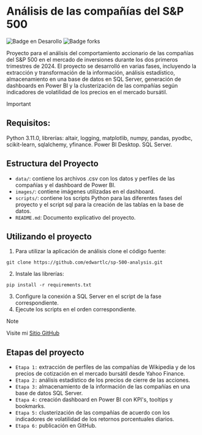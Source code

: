 <h1>Análisis de las compañías del S&P 500</h1>

![Badge en Desarollo](https://img.shields.io/badge/status-terminado-green)
![Badge forks](https://img.shields.io/badge/forks-1-blue)

Proyecto para el análisis del comportamiento accionario de las compañías del S&P 500 en el mercado de inversiones durante los dos primeros trimestres de 2024. El proyecto se desarrolló en varias fases, incluyendo la extracción y transformación de la información, análisis estadístico, almacenamiento en una base de datos en SQL Server, generación de dashboards en Power BI y la clusterización de las compañías según indicadores de volatilidad de los precios en el mercado bursátil.

> [!IMPORTANT]
> ## Requisitos:
> Python 3.11.0, librerías: altair, logging, matplotlib, numpy, pandas, pyodbc, scikit-learn, sqlalchemy, yfinance.
> Power BI Desktop.
> SQL Server.

## Estructura del Proyecto
- `data/`: contiene los archivos .csv con los datos y perfiles de las compañías y el dashboard de Power BI.
- `images/`: contiene imágenes utilizadas en el dashboard.
- `scripts/`: contiene los scripts Python para las diferentes fases del proyecto y el script sql para la creación de las tablas en la base de datos.
- `README.md`: Documento explicativo del proyecto.
  
## Utilizando el proyecto
1. Para utilizar la aplicación de análisis clone el código fuente:
```
git clone https://github.com/edwartlc/sp-500-analysis.git
```
2. Instale las librerías:
```
pip install -r requirements.txt
```
3. Configure la conexión a SQL Server en el script de la fase correspondiente.
4. Ejecute los scripts en el orden correspondiente.
    
> [!NOTE]
> Visite mi [Sitio GitHub](https://edwartlc.github.io/sp-500-analysis/)

## Etapas del proyecto
- `Etapa 1:` extracción de perfiles de las compañías de Wikipedia y de los precios de cotización en el mercado bursátil desde Yahoo Finance.
- `Etapa 2:` análisis estadístico de los precios de cierre de las acciones.
- `Etapa 3:` almacenamiento de la información de las compañías en una base de datos SQL Server.
- `Etapa 4:` creación dashboard en Power BI con KPI's, tooltips y bookmarks.
- `Etapa 5:` clusterización de las compañías de acuerdo con los indicadores de volatilidad de los retornos porcentuales diarios.
- `Etapa 6:` publicación en GitHub.

